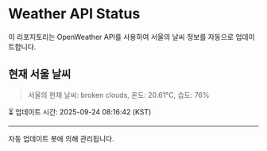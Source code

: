 
# Weather API Status

이 리포지토리는 OpenWeather API를 사용하여 서울의 날씨 정보를 자동으로 업데이트합니다.

## 현재 서울 날씨
> 서울의 현재 날씨: broken clouds, 온도: 20.61°C, 습도: 76%

⏳ 업데이트 시간: 2025-09-24 08:16:42 (KST)

---
자동 업데이트 봇에 의해 관리됩니다.
